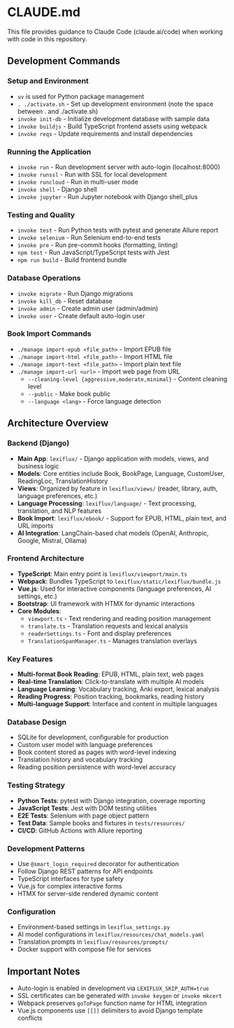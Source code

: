 # CLAUDE.md

This file provides guidance to Claude Code (claude.ai/code) when working with code in this repository.

## Development Commands

### Setup and Environment
- `uv` is used for Python package management
- `. ./activate.sh` - Set up development environment (note the space between . and ./activate.sh)
- `invoke init-db` - Initialize development database with sample data
- `invoke buildjs` - Build TypeScript frontend assets using webpack
- `invoke reqs` - Update requirements and install dependencies

### Running the Application
- `invoke run` - Run development server with auto-login (localhost:8000)
- `invoke runssl` - Run with SSL for local development
- `invoke runcloud` - Run in multi-user mode
- `invoke shell` - Django shell
- `invoke jupyter` - Run Jupyter notebook with Django shell_plus

### Testing and Quality
- `invoke test` - Run Python tests with pytest and generate Allure report
- `invoke selenium` - Run Selenium end-to-end tests
- `invoke pre` - Run pre-commit hooks (formatting, linting)
- `npm test` - Run JavaScript/TypeScript tests with Jest
- `npm run build` - Build frontend bundle

### Database Operations
- `invoke migrate` - Run Django migrations
- `invoke kill_db` - Reset database
- `invoke admin` - Create admin user (admin/admin)
- `invoke user` - Create default auto-login user

### Book Import Commands
- `./manage import-epub <file_path>` - Import EPUB file
- `./manage import-html <file_path>` - Import HTML file
- `./manage import-text <file_path>` - Import plain text file
- `./manage import-url <url>` - Import web page from URL
  - `--cleaning-level {aggressive,moderate,minimal}` - Content cleaning level
  - `--public` - Make book public
  - `--language <lang>` - Force language detection

## Architecture Overview

### Backend (Django)
- **Main App**: `lexiflux/` - Django application with models, views, and business logic
- **Models**: Core entities include Book, BookPage, Language, CustomUser, ReadingLoc, TranslationHistory
- **Views**: Organized by feature in `lexiflux/views/` (reader, library, auth, language preferences, etc.)
- **Language Processing**: `lexiflux/language/` - Text processing, translation, and NLP features
- **Book Import**: `lexiflux/ebook/` - Support for EPUB, HTML, plain text, and URL imports
- **AI Integration**: LangChain-based chat models (OpenAI, Anthropic, Google, Mistral, Ollama)

### Frontend Architecture
- **TypeScript**: Main entry point is `lexiflux/viewport/main.ts`
- **Webpack**: Bundles TypeScript to `lexiflux/static/lexiflux/bundle.js`
- **Vue.js**: Used for interactive components (language preferences, AI settings, etc.)
- **Bootstrap**: UI framework with HTMX for dynamic interactions
- **Core Modules**:
  - `viewport.ts` - Text rendering and reading position management
  - `translate.ts` - Translation requests and lexical analysis
  - `readerSettings.ts` - Font and display preferences
  - `TranslationSpanManager.ts` - Manages translation overlays

### Key Features
- **Multi-format Book Reading**: EPUB, HTML, plain text, web pages
- **Real-time Translation**: Click-to-translate with multiple AI models
- **Language Learning**: Vocabulary tracking, Anki export, lexical analysis
- **Reading Progress**: Position tracking, bookmarks, reading history
- **Multi-language Support**: Interface and content in multiple languages

### Database Design
- SQLite for development, configurable for production
- Custom user model with language preferences
- Book content stored as pages with word-level indexing
- Translation history and vocabulary tracking
- Reading position persistence with word-level accuracy

### Testing Strategy
- **Python Tests**: pytest with Django integration, coverage reporting
- **JavaScript Tests**: Jest with DOM testing utilities
- **E2E Tests**: Selenium with page object pattern
- **Test Data**: Sample books and fixtures in `tests/resources/`
- **CI/CD**: GitHub Actions with Allure reporting

### Development Patterns
- Use `@smart_login_required` decorator for authentication
- Follow Django REST patterns for API endpoints
- TypeScript interfaces for type safety
- Vue.js for complex interactive forms
- HTMX for server-side rendered dynamic content

### Configuration
- Environment-based settings in `lexiflux_settings.py`
- AI model configurations in `lexiflux/resources/chat_models.yaml`
- Translation prompts in `lexiflux/resources/prompts/`
- Docker support with compose file for services

## Important Notes
- Auto-login is enabled in development via `LEXIFLUX_SKIP_AUTH=true`
- SSL certificates can be generated with `invoke keygen` or `invoke mkcert`
- Webpack preserves `goToPage` function name for HTML integration
- Vue.js components use `[[]]` delimiters to avoid Django template conflicts

